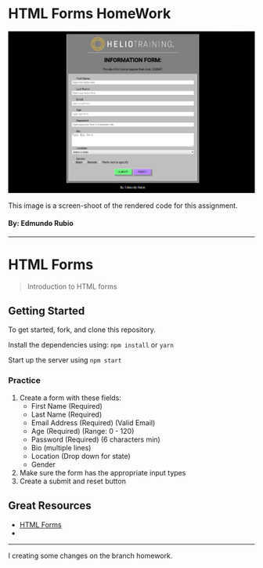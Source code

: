 
# HTML Forms HomeWork

![Screen-Shoot](https://github.com/Edxael/html-forms-exercise/blob/master/IMG/formhw.png "The HomeWork")


This image is a screen-shoot of the rendered code for this assignment.

#### By: Edmundo Rubio


-------------------------------------------------------------------------------------

# HTML Forms

> Introduction to HTML forms

## Getting Started

To get started, fork, and clone this repository.

Install the dependencies using: `npm install` or `yarn`

Start up the server using `npm start`


### Practice

1. Create a form with these fields:
    * First Name (Required)
    * Last Name (Required)
    * Email Address (Required) (Valid Email)
    * Age (Required) (Range: 0 - 120)
    * Password (Required) (6 characters min)
    * Bio (multiple lines)
    * Location (Drop down for state)
    * Gender
2. Make sure the form has the appropriate input types
3. Create a submit and reset button

## Great Resources

* [HTML Forms](https://developer.mozilla.org/en-US/docs/Learn/HTML/Forms)
*

------------
I creating some changes on the branch homework.
